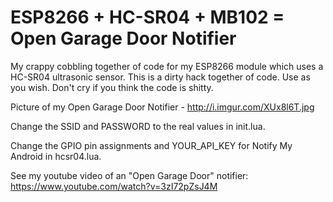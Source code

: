 # ESP8266 + HC-SR04 + MB102 = Open Garage Door Notifier

My crappy cobbling together of code for my ESP8266 module which uses a HC-SR04 ultrasonic sensor. This is a dirty hack together of code. Use as you wish. Don't cry if you think the code is shitty. 

Picture of my Open Garage Door Notifier - http://i.imgur.com/XUx8l6T.jpg

Change the SSID and PASSWORD to the real values in init.lua.

Change the GPIO pin assignments and YOUR_API_KEY for Notify My Android in hcsr04.lua.

See my youtube video of an "Open Garage Door" notifier: https://www.youtube.com/watch?v=3zI72pZsJ4M


